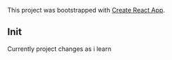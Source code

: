 

This project was bootstrapped with [Create React App](https://github.com/facebook/create-react-app).

## Init
Currently project changes as i learn



